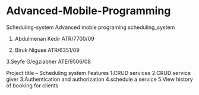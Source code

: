 # Advanced-Mobile-Programming
Scheduling-system
Advanced mobie programing
 scheduling_system 
1. Abdulmenan Kedir           	ATR/7700/09

2. Biruk Niguse                  ATR/6351/09

3.Seyfe G/egziabher             ATE/9506/08

Project title – Scheduling system
Features
1.CRUD services
2.CRUD service giver
3.Authentication and authorization
4.schedule a service
5.View history of booking for clients
